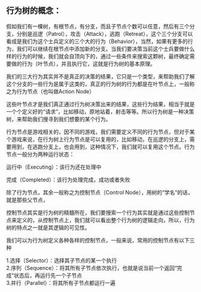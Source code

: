 
行为树的概念：
--

假如我们有一棵树，有根节点，有分支，而且子节点个数可以任意，然后有三个分支，分别是巡逻（Patrol），攻击（Attack），逃跑（Retreat），这个三个分支可以看成是我们为这个士兵定义的三个大的行为（Behavior），当然，如果有更多的行为，我们可以继续在根节点中添加新的分支。当我们要决策当前这个士兵要做什么样的行为的时候，我们就会自顶向下的，通过一些条件来搜索这颗树，最终确定需要做的行为（叶节点），并且执行它，这就是行为树的基本原理。  

我们的三大行为其实并不是真正的决策的结果，它只是一个类型，来帮助我们了解这个分支的一些行为是属于这类的，真正的行为树的行为都是在叶节点上，一般称之为行为节点（也叫做Action Node）  

这些叶节点才是我们真正通过行为树决策出来的结果，这些行为结果，相当于就是一个个定义好的“请求”，比如移动，原地站着，射击等等。所以行为树是一种决策树，来帮助我们搜寻到我们想要的某个行为。

行为节点是游戏相关的，因不同的游戏，我们需要定义不同的行为节点，但对于某个游戏来说，在行为树上行为节点是可以复用的，比如移动，在巡逻的分支上，需要用到，在逃跑分支上，也会用到，这种情况下，我们就可以复用这个节点。行为节点一般分为两种运行状态：

运行中（Executing）：该行为还在处理中  

完成（Completed）：该行为处理完成，成功或者失败  

除了行为节点，其余一般称之为控制节点（Control Node），用树的“学名”的话，就是那些父节点，  

控制节点其实是行为树的精髓所在，我们要搜索一个行为其实就是通过这些控制节点来定义的，从控制节点上，我们就可以看出整个行为树的逻辑走向，所以，行为树的特点之一就是其逻辑的可见性。

我们可以为行为树定义各种各样的控制节点，一般来说，常用的控制节点有以下三种

1.选择（Selector）：选择其子节点的某一个执行  
2.序列（Sequence）：将其所有子节点依次执行，也就是说当前一个返回“完成”状态后，再运行先一个子节点  
3.并行（Parallel）：将其所有子节点都运行一遍  
